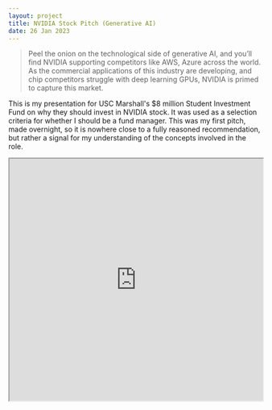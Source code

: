 ```yaml
---
layout: project
title: NVIDIA Stock Pitch (Generative AI)
date: 26 Jan 2023
---
```


> Peel the onion on the technological side of generative AI, and you’ll find NVIDIA supporting competitors like AWS, Azure across the world. As the commercial applications of this industry are developing, and chip competitors struggle with deep learning GPUs, NVIDIA is primed to
capture this market.

This is my presentation for USC Marshall's $8 million Student Investment Fund on why they should invest in NVIDIA stock. It was used as a selection criteria for whether I should be a fund manager. This was my first pitch, made overnight, so it is nowhere close to a fully reasoned recommendation, but rather a signal for my understanding of the concepts involved in the role.

<iframe src="https://drive.google.com/file/d/1aTIqj_UNwh0Qc8okqMxPsDCAzQcD5_H4/preview" width="100%" height="480" allow="autoplay"></iframe>